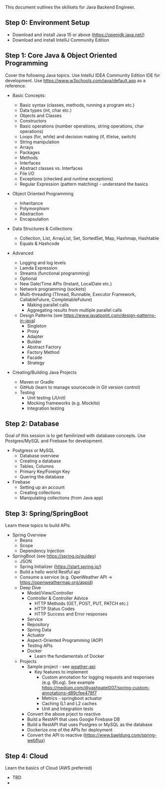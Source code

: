 This document outlines the skillsets for Java Backend Engineer.

## Step 0: Environment Setup
- Download and install Java 15 or above (https://openjdk.java.net/)
- Download and install IntelliJ Community Edition

## Step 1: Core Java & Object Oriented Programming
Cover the following Java topics.  Use IntelliJ IDEA Community Edition IDE for development.  Use https://www.w3schools.com/java/default.asp as a reference.
+ Basic Concepts:
  + Basic syntax (classes, methods, running a program etc.)
  + Data types (int, char etc.) 
  + Objects and Classes
  + Constructors
  + Basic operations (number operations, string operations, char operations)
  + Loops (for, while) and decision making (if, if/else, switch)
  + String manipulation
  + Arrays
  + Packages
  + Methods
  + Interfaces
  + Abstract classes vs. Interfaces
  + File I/O
  + Exceptions (checked and runtime exceptions)
  + Regular Expression (pattern matching) - understand the basics
+ Object Oriented Programming
  + Inheritance
  + Polymorphism
  + Abstraction
  + Encapsulation
+ Data Structures & Collections
  + Collection, List, ArrayList, Set, SortedSet, Map, Hashmap, Hashtable
  + Equals & Hashcode
+ Advanced
  + Logging and log levels
  + Lamda Expression
  + Streams (functional programming)
  + Optional
  + New Date/Time APIs (Instant, LocalDate etc.)
  + Network programming (sockets)
  + Multi-threading (Thread, Runnable, Executor Framework, CallableFuture, CompletableFuture)
    + Making parallel calls
    + Aggregating results from multiple parallel calls
  + Design Patterns (see https://www.javatpoint.com/design-patterns-in-java)
    + Singleton
    + Proxy
    + Adapter
    + Builder
    + Abstract Factory
    + Factory Method
    + Facade
    + Strategy

+ Creating/Building Java Projects
  + Maven or Gradle
  + GitHub (learn to manage sourcecode in Git version control)
  + Testing
    + Unit testing (JUnit)
    + Mocking frameworks (e.g. Mockito)
    + Integration testing

## Step 2: Database
Goal of this session is to get familirized with database concepts.  Use Postgres/MySQL and Firebase for development.
+ Postgress or MySQL
  + Database overview
  + Creating a database
  + Tables, Columns
  + Primary Key/Foreign Key
  + Quering the database
+ Firebase
  + Setting up an account
  + Creating collections
  + Manipulating collections (from Java app)
  
## Step 3: Spring/SpringBoot
Learn these topics to build APIs.  
+ Spring Overview  
  + Beans
  + Scope
  + Dependency Injection
+ SpringBoot (see https://spring.io/guides)
  + JSON
  + Spring Initializer (https://start.spring.io/)
  + Build a hello world Restful api
  + Consume a service (e.g. OpenWeather API -> https://openweathermap.org/appid)
  + Deep Dive
    + Model/View/Controller
    + Controller & Controller Advice
      + HTTP Methods (GET, POST, PUT, PATCH etc.)
      + HTTP Status Codes
      + HTTP Success and Error responses   
    + Service
    + Repository
    + Spring Data
    + Actuator
    + Aspect-Oriented Programming (AOP)
    + Testing APIs
    + Docker
      + Learn the fundamentals of Docker
  + Projects
    + Sample project - see [weather-api](https://github.com/joshknair/weather-api)
      +  Key features to implement
         + Custom annotation for logging requests and responses (e.g.  @Log).  See example https://medium.com/@yashpatel007/spring-custom-annotations-d89cfee478f7
         + Metrics - springboot actuator
         + Caching (L1 and L2 caches
         + Unit and Integration tests
    + Convert the above prject to reactive
    + Build a RestAPI that uses Google Firebase DB
    + Build a RestAPI that uses Postgres or MySQL as the database
    + Dockerize one of the APIs for deployment
    + Convert the API to reactive (https://www.baeldung.com/spring-webflux)

## Step 4: Cloud
Learn the basics of Cloud (AWS preferred)
- TBD
- 
